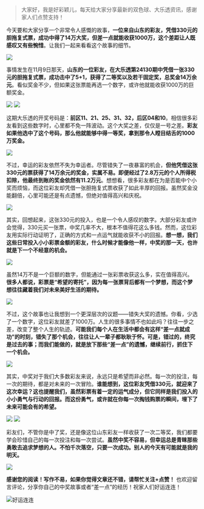 > 大家好，我是好彩颖儿，每天给大家分享最新的双色球、大乐透资讯，感谢家人们点赞支持！




今天要和大家分享一个非常令人感慨的故事，**一位来自山东的彩友，凭借330元的胆拖复式票，成功中得了14万大奖，但差一点就能收获1000万，这个差距让人既感叹又有些惋惜**。让我们一起来看看这个故事的细节。



![](https://cdn.jsdelivr.net/gh/wangwenjie1314/PicCDN/2024-11-13/1731489742740-image.png)



事情发生在11月9日那天，**山东的一位彩友，在大乐透第24130期中凭借一张330元的胆拖复式票，成功击中了5+1，获得了二等奖以及若干固定奖，总奖金14万余元**。看似奖金不少，但如果这张票能再选一个数字，或许他就能收获1000万的巨额奖金。

![](https://cdn.jsdelivr.net/gh/wangwenjie1314/PicCDN/2024-11-13/1731489676417-image.png)
![](https://cdn.jsdelivr.net/gh/wangwenjie1314/PicCDN/2024-11-10/1731196568047-image.png)



这期大乐透的开奖号码是：**前区11、21、25、31、32，后区04和10**。相信很多彩友看到这些数字时，心里都不免一阵波动。这个大奖之差，仅仅是一号之差。**彩友如果他选中了这个号码，那么他就能够中得一等奖，拿到那令人瞠目结舌的1000万奖金。**

![](https://cdn.jsdelivr.net/gh/wangwenjie1314/PicCDN/2024-11-10/1731196587557-image.png)


不过，幸运的彩友依然不失为幸运者。尽管错失了一夜暴富的机会，**但他凭借这张330元的票获得了14万余元的奖金，实属不易。即便经过了2.8万元的个人所得税扣除，他最终到账的奖金依然有11.2万元**。想想看，很多彩友都在为是否能中个小奖而烦恼，而这位彩友却凭借一张胆拖复式票收获了如此丰厚的回报。虽然奖金没能翻倍，心里可能还是有点遗憾，但绝对值得高兴和庆祝。



![](https://cdn.jsdelivr.net/gh/wangwenjie1314/PicCDN/2024-11-13/1731489703869-image.png)




其实，回想起来，这张330元的投入，也是一个令人感叹的数字。大部分彩友或许会觉得，330元买一张票，中奖几率不大，根本不值得花这么多钱。然而，这位彩友用实际行动证明了，正确的方式和一点运气就能收获不小的回报。**想一想，我们这些日常投入小小彩票金额的彩友，什么时候才能像他一样，中奖的那一天，也许就是下一个不经意的机会。**


![](https://cdn.jsdelivr.net/gh/wangwenjie1314/PicCDN/2024-11-13/1731489719528-image.png)




虽然14万不是一个巨额的数字，但能通过一张彩票收获这么多，实在值得高兴。**很多人都说，彩票是“希望的寄托”，因为每一张票背后都有一个梦想，而这个梦想往往藏着我们对未来美好生活的期待。**

![](https://cdn.jsdelivr.net/gh/wangwenjie1314/PicCDN/2024-11-13/1731489728696-image.png)

不过，这个故事也让我想到一个更深层次的议题——错失大奖的遗憾。你看，少选了一个数字，这位彩友就差了1000万。人生的很多事情不也如此吗？往往一步之差，改变了整个人生的轨迹。**可能我们每个人在生活中都会有这样“差一点就成功”的时刻，错失了那个机会，往往让人一辈子都耿耿于怀。可是，错过的，终究是过去的事；而我们能做的，就是放下那些“差一点”的遗憾，继续前行，抓住下一个机会。**

![](https://cdn.jsdelivr.net/gh/wangwenjie1314/PicCDN/2024-11-10/1731196624772-image.png)


其实，中奖对于我们大多数彩友来说，永远只是希望而非必然。每一次的投注，每一次的期待，都是对未来的一次冒险。**谁能想到，这位彩友凭借330元，就迎来了这次幸运？这也提醒我们，虽然彩票有着一定的运气成分，但它同样是我们投入的小小勇气与行动的回报。而这份勇气，或许就在你每一次掏钱购票的瞬间，埋下了未来可能会有的希望。**

![](https://cdn.jsdelivr.net/gh/wangwenjie1314/PicCDN/2024-11-10/1731196783134-image.png)
![](https://cdn.jsdelivr.net/gh/wangwenjie1314/PicCDN/2024-11-10/1731196855579-image.png)

彩友们，不管你是中了奖，还是像这位山东彩友一样收获了一次二等奖，我们都要学会珍惜自己的每一次投注和每一次尝试。**虽然中奖不容易，但幸运总是青睐那些勇敢去追求梦想的人。不怕千次落空，只要一次成功。别人的今天有可能就是我的明天。**

![](https://cdn.jsdelivr.net/gh/wangwenjie1314/PicCDN/2024-11-10/1731196978468-image.png)

**感谢您的阅读！写作不易，如果你觉得文章还不错，请帮忙关注+点赞！** 也欢迎留言评论，分享你自己的中奖故事或者“差一点”的经历！祝家人们好运连连！

![好运连连](https://cdn.jsdelivr.net/gh/wangwenjie1314/PicCDN/2024-7-15/1721009056013-image.png)